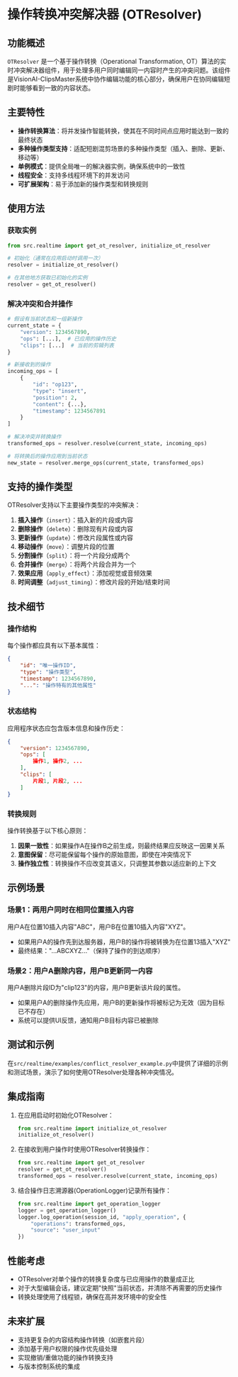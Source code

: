 # 操作转换冲突解决器 (OTResolver)

## 功能概述

`OTResolver` 是一个基于操作转换（Operational Transformation, OT）算法的实时冲突解决器组件，用于处理多用户同时编辑同一内容时产生的冲突问题。该组件是VisionAI-ClipsMaster系统中协作编辑功能的核心部分，确保用户在协同编辑短剧时能够看到一致的内容状态。

## 主要特性

- **操作转换算法**：将并发操作智能转换，使其在不同时间点应用时能达到一致的最终状态
- **多种操作类型支持**：适配短剧混剪场景的多种操作类型（插入、删除、更新、移动等）
- **单例模式**：提供全局唯一的解决器实例，确保系统中的一致性
- **线程安全**：支持多线程环境下的并发访问
- **可扩展架构**：易于添加新的操作类型和转换规则

## 使用方法

### 获取实例

```python
from src.realtime import get_ot_resolver, initialize_ot_resolver

# 初始化（通常在应用启动时调用一次）
resolver = initialize_ot_resolver()

# 在其他地方获取已初始化的实例
resolver = get_ot_resolver()
```

### 解决冲突和合并操作

```python
# 假设有当前状态和一组新操作
current_state = {
    "version": 1234567890,
    "ops": [...],  # 已应用的操作历史
    "clips": [...]  # 当前的剪辑列表
}

# 新接收到的操作
incoming_ops = [
    {
        "id": "op123",
        "type": "insert",
        "position": 2,
        "content": {...},
        "timestamp": 1234567891
    }
]

# 解决冲突并转换操作
transformed_ops = resolver.resolve(current_state, incoming_ops)

# 将转换后的操作应用到当前状态
new_state = resolver.merge_ops(current_state, transformed_ops)
```

## 支持的操作类型

OTResolver支持以下主要操作类型的冲突解决：

1. **插入操作**（`insert`）：插入新的片段或内容
2. **删除操作**（`delete`）：删除现有片段或内容
3. **更新操作**（`update`）：修改片段属性或内容
4. **移动操作**（`move`）：调整片段的位置
5. **分割操作**（`split`）：将一个片段分成两个
6. **合并操作**（`merge`）：将两个片段合并为一个
7. **效果应用**（`apply_effect`）：添加视觉或音频效果
8. **时间调整**（`adjust_timing`）：修改片段的开始/结束时间

## 技术细节

### 操作结构

每个操作都应具有以下基本属性：

```json
{
    "id": "唯一操作ID",
    "type": "操作类型",
    "timestamp": 1234567890,
    "...": "操作特有的其他属性"
}
```

### 状态结构

应用程序状态应包含版本信息和操作历史：

```json
{
    "version": 1234567890,
    "ops": [
        操作1, 操作2, ...
    ],
    "clips": [
        片段1, 片段2, ...
    ]
}
```

### 转换规则

操作转换基于以下核心原则：

1. **因果一致性**：如果操作A在操作B之前生成，则最终结果应反映这一因果关系
2. **意图保留**：尽可能保留每个操作的原始意图，即使在冲突情况下
3. **操作独立性**：转换操作不应改变其语义，只调整其参数以适应新的上下文

## 示例场景

### 场景1：两用户同时在相同位置插入内容

用户A在位置10插入内容"ABC"，用户B在位置10插入内容"XYZ"。

- 如果用户A的操作先到达服务器，用户B的操作将被转换为在位置13插入"XYZ"
- 最终结果："...ABCXYZ..."（保持了操作的到达顺序）

### 场景2：用户A删除内容，用户B更新同一内容

用户A删除片段ID为"clip123"的内容，用户B更新该片段的属性。

- 如果用户A的删除操作先应用，用户B的更新操作将被标记为无效（因为目标已不存在）
- 系统可以提供UI反馈，通知用户B目标内容已被删除

## 测试和示例

在`src/realtime/examples/conflict_resolver_example.py`中提供了详细的示例和测试场景，演示了如何使用OTResolver处理各种冲突情况。

## 集成指南

1. 在应用启动时初始化OTResolver：
   ```python
   from src.realtime import initialize_ot_resolver
   initialize_ot_resolver()
   ```

2. 在接收到用户操作时使用OTResolver转换操作：
   ```python
   from src.realtime import get_ot_resolver
   resolver = get_ot_resolver()
   transformed_ops = resolver.resolve(current_state, incoming_ops)
   ```

3. 结合操作日志溯源器(OperationLogger)记录所有操作：
   ```python
   from src.realtime import get_operation_logger
   logger = get_operation_logger()
   logger.log_operation(session_id, "apply_operation", {
       "operations": transformed_ops,
       "source": "user_input"
   })
   ```

## 性能考虑

- OTResolver对单个操作的转换复杂度与已应用操作的数量成正比
- 对于大型编辑会话，建议定期"快照"当前状态，并清除不再需要的历史操作
- 转换处理使用了线程锁，确保在高并发环境中的安全性

## 未来扩展

- 支持更复杂的内容结构操作转换（如嵌套片段）
- 添加基于用户权限的操作优先级处理
- 实现撤销/重做功能的操作转换支持
- 与版本控制系统的集成 
